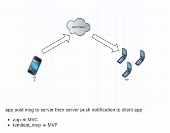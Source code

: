 


![](doc/20190507144234.png)
app post msg to server then server push notification to client app

- app => MVC
- temitest_mvp => MVP